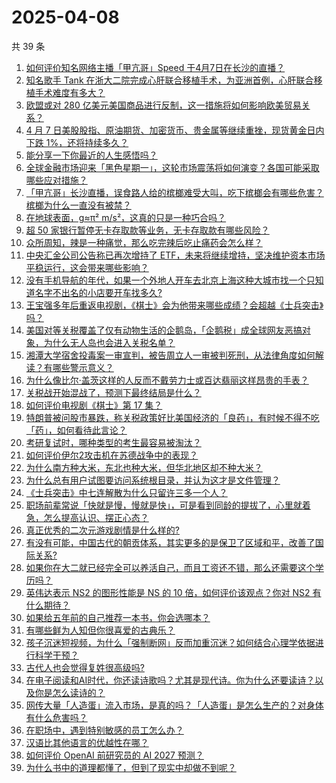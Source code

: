 # 2025-04-08

共 39 条

<!-- BEGIN -->
<!-- 最后更新时间 Tue Apr 08 2025 01:33:11 GMT+0800 (China Standard Time) -->

1. [如何评价知名网络主播「甲亢哥」Speed 于4月7日在长沙的直播？](https://www.zhihu.com/search?q=https%3A%2F%2Fapi.zhihu.com%2Fquestions%2F1892418962869966597)
1. [知名歌手 Tank 在浙大二院完成心肝联合移植手术，为亚洲首例，心肝联合移植手术难度有多大？](https://www.zhihu.com/search?q=https%3A%2F%2Fapi.zhihu.com%2Fquestions%2F1892594784339715480)
1. [欧盟或对 280 亿美元美国商品进行反制，这一措施将如何影响欧美贸易关系？](https://www.zhihu.com/search?q=https%3A%2F%2Fapi.zhihu.com%2Fquestions%2F1892541114319348070)
1. [4 月 7 日美股股指、原油期货、加密货币、贵金属等继续重挫，现货黄金日内下跌 1%，还将持续多久？](https://www.zhihu.com/search?q=https%3A%2F%2Fapi.zhihu.com%2Fquestions%2F1892495423278641969)
1. [能分享一下你最近的人生感悟吗？](https://www.zhihu.com/search?q=https%3A%2F%2Fapi.zhihu.com%2Fquestions%2F655250450)
1. [全球金融市场迎来「黑色星期一」，这轮市场震荡将如何演变？各国可能采取哪些应对措施？](https://www.zhihu.com/search?q=https%3A%2F%2Fapi.zhihu.com%2Fquestions%2F1892520597407397128)
1. [「甲亢哥」长沙直播，误食路人给的槟榔难受大叫，吃下槟榔会有哪些危害？槟榔为什么一直没有被禁？](https://www.zhihu.com/search?q=https%3A%2F%2Fapi.zhihu.com%2Fquestions%2F1892639784616289245)
1. [在地球表面，g≈π² m/s²，这真的只是一种巧合吗？](https://www.zhihu.com/search?q=https%3A%2F%2Fapi.zhihu.com%2Fquestions%2F389717558)
1. [超 50 家银行暂停无卡存取款等业务，无卡存取款有哪些风险？](https://www.zhihu.com/search?q=https%3A%2F%2Fapi.zhihu.com%2Fquestions%2F1892239058752729511)
1. [众所周知，辣是一种痛觉，那么吃完辣后吃止痛药会怎么样？](https://www.zhihu.com/search?q=https%3A%2F%2Fapi.zhihu.com%2Fquestions%2F1891909191746159004)
1. [中央汇金公司公告称已再次增持了 ETF，未来将继续增持，坚决维护资本市场平稳运行，这会带来哪些影响？](https://www.zhihu.com/search?q=https%3A%2F%2Fapi.zhihu.com%2Fquestions%2F1892591728713777414)
1. [没有手机导航的年代，如果一个外地人开车去北京上海这种大城市找一个只知道名字不出名的小店要开车找多久?](https://www.zhihu.com/search?q=https%3A%2F%2Fapi.zhihu.com%2Fquestions%2F1892148238297039325)
1. [王宝强多年后重返电视剧，《棋士》会为他带来哪些成绩？会超越《士兵突击》吗？](https://www.zhihu.com/search?q=https%3A%2F%2Fapi.zhihu.com%2Fquestions%2F15722677537)
1. [美国对等关税覆盖了仅有动物生活的企鹅岛，「企鹅税」成全球网友恶搞对象，为什么无人岛也会进入关税名单？](https://www.zhihu.com/search?q=https%3A%2F%2Fapi.zhihu.com%2Fquestions%2F1892501218070324930)
1. [湘潭大学宿舍投毒案一审宣判，被告周立人一审被判死刑，从法律角度如何解读？有哪些警示意义？](https://www.zhihu.com/search?q=https%3A%2F%2Fapi.zhihu.com%2Fquestions%2F1892607368228987360)
1. [为什么像比尔·盖茨这样的人反而不戴劳力士或百达翡丽这样昂贵的手表？](https://www.zhihu.com/search?q=https%3A%2F%2Fapi.zhihu.com%2Fquestions%2F420037280)
1. [关税战开始混战了，预测下最终结局是什么？](https://www.zhihu.com/search?q=https%3A%2F%2Fapi.zhihu.com%2Fquestions%2F14931536817)
1. [如何评价电视剧《棋士》第 17 集？](https://www.zhihu.com/search?q=https%3A%2F%2Fapi.zhihu.com%2Fquestions%2F1892674101669229506)
1. [特朗普被问股市暴跌，称关税政策好比美国经济的「良药」，有时候不得不吃「药」，如何看待此言论？](https://www.zhihu.com/search?q=https%3A%2F%2Fapi.zhihu.com%2Fquestions%2F1892554104242435430)
1. [考研复试时，哪种类型的考生最容易被淘汰？](https://www.zhihu.com/search?q=https%3A%2F%2Fapi.zhihu.com%2Fquestions%2F515378188)
1. [如何评价伊尔2攻击机在苏德战争中的表现？](https://www.zhihu.com/search?q=https%3A%2F%2Fapi.zhihu.com%2Fquestions%2F14554219289)
1. [为什么南方种大米，东北也种大米，但华北地区却不种大米？](https://www.zhihu.com/search?q=https%3A%2F%2Fapi.zhihu.com%2Fquestions%2F1890117406283784579)
1. [为什么总有用户试图要访问系统根目录，并认为这才是文件管理？](https://www.zhihu.com/search?q=https%3A%2F%2Fapi.zhihu.com%2Fquestions%2F1892035531539452305)
1. [《士兵突击》中七连解散为什么只留许三多一个人？](https://www.zhihu.com/search?q=https%3A%2F%2Fapi.zhihu.com%2Fquestions%2F295174387)
1. [职场前辈常说「快就是慢，慢就是快」，可是看到同龄的提拔了，心里就着急，怎么提高认识、摆正心态？](https://www.zhihu.com/search?q=https%3A%2F%2Fapi.zhihu.com%2Fquestions%2F1891380638973661792)
1. [真正优秀的二次元游戏剧情是什么样的?](https://www.zhihu.com/search?q=https%3A%2F%2Fapi.zhihu.com%2Fquestions%2F615068515)
1. [有没有可能，中国古代的朝贡体系，其实更多的是保卫了区域和平，改善了国际关系?](https://www.zhihu.com/search?q=https%3A%2F%2Fapi.zhihu.com%2Fquestions%2F648408788)
1. [如果你在大二就已经完全可以养活自己，而且工资还不错，那么还需要这个学历吗？](https://www.zhihu.com/search?q=https%3A%2F%2Fapi.zhihu.com%2Fquestions%2F14115442932)
1. [英伟达表示 NS2 的图形性能是 NS 的 10 倍，如何评价该观点？你对 NS2 有什么期待？](https://www.zhihu.com/search?q=https%3A%2F%2Fapi.zhihu.com%2Fquestions%2F1891424131288897016)
1. [如果给五年前的自己推荐一本书，你会选哪本？](https://www.zhihu.com/search?q=https%3A%2F%2Fapi.zhihu.com%2Fquestions%2F1891119802816361455)
1. [有哪些鲜为人知但你很喜爱的古典乐？](https://www.zhihu.com/search?q=https%3A%2F%2Fapi.zhihu.com%2Fquestions%2F265601318)
1. [孩子沉迷短视频，为什么「强制断网」反而加重沉迷？如何结合心理学依据进行科学干预？](https://www.zhihu.com/search?q=https%3A%2F%2Fapi.zhihu.com%2Fquestions%2F1890010481252598808)
1. [古代人也会觉得复姓很高级吗?](https://www.zhihu.com/search?q=https%3A%2F%2Fapi.zhihu.com%2Fquestions%2F653995498)
1. [在电子阅读和AI时代，你还读诗歌吗？尤其是现代诗。你为什么还要读诗？以及你是怎么读诗的？](https://www.zhihu.com/search?q=https%3A%2F%2Fapi.zhihu.com%2Fquestions%2F1891674191620704146)
1. [网传大量「人造蛋」流入市场，是真的吗？「人造蛋」是怎么生产的？对身体有什么危害吗？](https://www.zhihu.com/search?q=https%3A%2F%2Fapi.zhihu.com%2Fquestions%2F1890707411024724265)
1. [在职场中，遇到特别敏感的员工怎么办？](https://www.zhihu.com/search?q=https%3A%2F%2Fapi.zhihu.com%2Fquestions%2F1891745522529837832)
1. [汉语比其他语言的优越性在哪？](https://www.zhihu.com/search?q=https%3A%2F%2Fapi.zhihu.com%2Fquestions%2F588867899)
1. [如何评价 OpenAI 前研究员的 AI 2027 预测？](https://www.zhihu.com/search?q=https%3A%2F%2Fapi.zhihu.com%2Fquestions%2F1891468398904455540)
1. [为什么书中的道理都懂了，但到了现实中却做不到呢？](https://www.zhihu.com/search?q=https%3A%2F%2Fapi.zhihu.com%2Fquestions%2F1891922022193424289)

<!-- END -->
